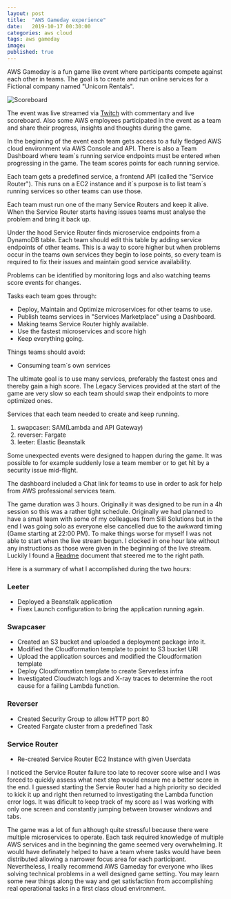 ```yaml
---
layout: post
title:  "AWS Gameday experience"
date:   2019-10-17 00:30:00
categories: aws cloud
tags: aws gameday
image: 
published: true
---
```


AWS Gameday is a fun game like event where participants compete against each other in teams.
The goal is to create and run online services for a Fictional company named "Unicorn Rentals".

<img src="https://s3.eu-central-1.amazonaws.com/jounileino.com-images/2019-10-17-aws-gameday/scoreboard.png" alt="Scoreboard" />

The event was live streamed via [Twitch][twitch] with commentary and live scoreboard. Also some AWS employees participated in the event as a team and share their progress, insights and thoughts during the game.

In the beginning of the event each team gets access to a fully fledged AWS cloud environment via AWS Console and API. There is also a Team Dashboard where team´s running service endpoints must be entered when progressing in the game. The team scores points for each running service.

Each team gets a predefined service, a frontend API (called the "Service Router"). This runs on a EC2 instance and it´s purpose is to list team´s running services so other teams can use those.

Each team must run one of the many Service Routers and keep it alive. When the Service Router starts having issues teams must analyse the problem and bring it back up. 

Under the hood Service Router finds microservice endpoints from a DynamoDB table. Each team should edit this table by adding service endpoints of other teams. This is a way to score higher but when problems occur in the teams own services they begin to lose points, so every team is required to fix their issues and maintain good service availability.

Problems can be identified by monitoring logs and also watching teams score events for changes.

Tasks each team goes through:
- Deploy, Maintain and Optimize microservices for other teams to use.
- Publish teams services in "Services Marketplace" using a Dashboard. 
- Making teams Service Router highly available.
- Use the fastest microservices and score high 
- Keep everything going. 

Things teams should avoid:
- Consuming team´s own services

The ultimate goal is to use many services, preferably the fastest ones and thereby gain a high score. The Legacy Services provided at the start of the game are very slow so each team should swap their endpoints to more optimized ones. 

Services that each team needed to create and keep running.
1. swapcaser: SAM(Lambda and API Gateway)
2. reverser: Fargate
3. leeter: Elastic Beanstalk

Some unexpected events were designed to happen during the game. It was possible to for example suddenly lose a team member or to get hit by a security issue mid-flight.

The dashboard included a Chat link for teams to use in order to ask for help from AWS professional services team.

The game duration was 3 hours. Originally it was designed to be run in a 4h session so this was a rather tight schedule. Originally we had planned to have a small team with some of my colleagues from Siili Solutions but in the end I was going solo as everyone else cancelled due to the awkward timing (Game starting at 22:00 PM). To make things worse for myself I was not able to start when the live stream begun. I clocked in one hour late without any instructions as those were given in the beginning of the live stream. Luckily I found a [Readme][readme] document that steered me to the right path.

Here is a summary of what I accomplished during the two hours:

### Leeter
- Deployed a Beanstalk application
- Fixex Launch configuration to bring the application running again.

### Swapcaser
- Created an S3 bucket and uploaded a deployment package into it.
- Modified the Cloudformation template to point to S3 bucket URI
- Upload the application sources and modified the Cloudformation template 
- Deploy Cloudformation template to create Serverless infra
- Investigated Cloudwatch logs and X-ray traces to determine the root cause for a failing Lambda function.

### Reverser
- Created Security Group to allow HTTP port 80
- Created Fargate cluster from a predefined Task

### Service Router
- Re-created Service Router EC2 Instance with given Userdata


I noticed the Service Router failure too late to recover score wise and I was forced to quickly assess what next step would ensure me a better score in the end. I guessed starting the Servie Router had a high priority so decided to kick it up and right then returned to investigating the Lambda function error logs. It was dificult to keep track of my score as I was working with only one screen and constantly jumping between browser windows and tabs.  

The game was a lot of fun although quite stressful because there were multiple microservices to operate. Each task required knowledge of multiple AWS services and in the beginning the game seemed very overwhelming. It would have definately helped to have a team where tasks would have been distributed allowing a narrower focus area for each participant. Nevertheless, I really recommend AWS Gameday for everyone who likes solving technical problems in a well designed game setting. You may learn some new things along the way and get satisfaction from accomplishing real operational tasks in a first class cloud environment.


[readme]:      https://s3.amazonaws.com/ee-assets-prod-us-east-1/modules/gd2018-loadgen/v2/readme.md
[twitch]:   https://www.twitch.tv/aws/
